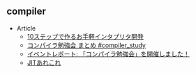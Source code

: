## compiler

+ Article
    + [10ステップで作るお手軽インタプリタ開発](https://speakerdeck.com/anqou/10sutetupudezuo-ruoshou-qing-intapuritakai-fa)
    + [コンパイラ勉強会 まとめ #compiler_study](https://togetter.com/li/1287507)
    + [イベントレポート: 「コンパイラ勉強会」を開催しました！](https://proc-cpuinfo.fixstars.com/2018/11/compiler_study_report/)
    + [JITあれこれ](https://keens.github.io/blog/2018/12/01/jitarekore/)
